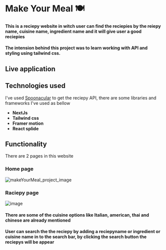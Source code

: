 # Make Your Meal 🍽️
#### This is a reciepy website in witch user can find the reciepies by the reiepy name, cuisine name, ingredient name and it will give user a good reciepies
#### The intension behind this project was to learn working with API and styling using tailwind css.

## Live application

## Technologies used

I've used  <a href='https://spoonacular.com/food-api target="_blank" rel="noopener noreferrer"'>Spoonacular</a> to get the reciepy API, there are some libraries and frameworks I've used as bellow 

- **NextJs**
- **Tailwind css**
- **Framer motion**
- **React splide**

## Functionality

There are 2 pages in this website 

### Home page
![makeYourMeal_project_image](https://user-images.githubusercontent.com/75326769/215412198-3ab963db-d9b1-4685-8ab4-2f418ce1d47f.png)

### Raciepy page
![image](https://user-images.githubusercontent.com/75326769/215431233-58f81f35-89be-40ad-84ab-0230fa2b6ec6.png)

#### There are some of the cuisine options like Italian, american, thai and chinese are already mentioned
#### User can search the the reciepy by adding a reciepyname or ingredient or cuisine name in to the search bar, by clicking the search button the reciepys will be appear

